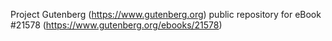 Project Gutenberg (https://www.gutenberg.org) public repository for eBook #21578 (https://www.gutenberg.org/ebooks/21578)
